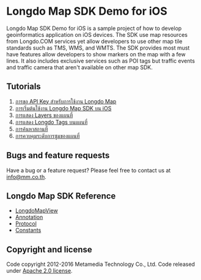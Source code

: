 # Longdo Map SDK Demo for iOS

Longdo Map SDK Demo for iOS is a sample project of how to develop geoinformatics application on iOS devices. The SDK use map resources from Longdo.COM services yet allow developers to use other map tile standards such as TMS, WMS, and WMTS. The SDK provides most must have features allow developers to show markers on the map with a few lines. It also includes exclusive services such as POI tags but traffic events and traffic camera that aren't available on other map SDK.

## Tutorials

1. [การขอ API Key สำหรับการใช้งาน Longdo Map](https://github.com/MetamediaTechnology/longdo-map-demo-ios/wiki/การขอ-API-Key-สำหรับการใช้งาน-Longdo-Map)
2. [การเริ่มต้นใช้งาน Longdo Map SDK บน iOS](https://github.com/MetamediaTechnology/longdo-map-demo-ios/wiki/การเริ่มต้นใช้งาน-Longdo-Map-SDK-3.x-บน-iOS)
3. [การแสดง Layers ของแผนที่](https://github.com/MetamediaTechnology/longdo-map-demo-ios/wiki/%5B3.x%5D-การแสดง-Layers-ของแผนที่)
4. [การแสดง Longdo Tags บนแผนที่](https://github.com/MetamediaTechnology/longdo-map-demo-ios/wiki/%5B3.x%5D-การแสดง-Longdo-Tags-บนแผนที่)
5. [การค้นหาสถานที่](https://github.com/MetamediaTechnology/longdo-map-demo-ios/wiki/%5B3.x%5D-การค้นหาสถานที่)
6. [การควบคุมระดับการซูมของแผนที่](https://github.com/MetamediaTechnology/longdo-map-demo-ios/wiki/%5B3.x%5D-การควบคุมระดับการซูมของแผนที่)

## Bugs and feature requests

Have a bug or a feature request? Please feel free to contact us at [info@mm.co.th](info@mm.co.th).

## Longdo Map SDK Reference

- [LongdoMapView](https://github.com/MetamediaTechnology/longdo-map-demo-ios/wiki/%5B3.x%5D-LongdoMapView)
- [Annotation](https://github.com/MetamediaTechnology/longdo-map-demo-ios/wiki/%5B3.x%5D-Annotation)
- [Protocol](https://github.com/MetamediaTechnology/longdo-map-demo-ios/wiki/%5B3.x%5D-LongdoSearchDelegate)
- [Constants](https://github.com/MetamediaTechnology/longdo-map-demo-ios/wiki/%5B3.x%5D-Constants)

## Copyright and license

Code copyright 2012-2016 Metamedia Technology Co., Ltd. Code released under [Apache 2.0 license](https://github.com/MetamediaTechnology/longdo-map-demo-ios/blob/master/LICENSE).
